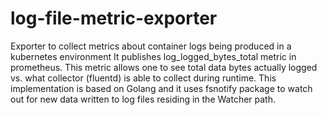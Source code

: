 # log-file-metric-exporter

Exporter to collect metrics about container logs being produced in a kubernetes environment
It publishes log_logged_bytes_total metric in prometheus. This metric allows one to see total data bytes actually logged vs. what collector (fluentd) is able to collect during runtime.
This implementation is based on Golang and it uses fsnotify package to watch out for new data written to log files residing in the Watcher path.

